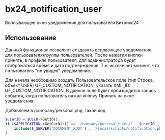 # bx24_notification_user
Всплывающее окно уведомления для пользователя Битрикс24

## Использование 

Данный функционал позволяет создавать всплвающее уведомление для пользователя/группы пользователей.
После нажатия кнопки принять, в профиле пользователя, для администратора будет отображаться время и дата подтверждения.
Т.е. исключает момент, что пользователь "не увидел" уведомление.

Для начала необходимо создать Пользовательское поле (тип Строка, объект USER) UF_CUSTOM_NOTIFICATION, указать XML_ID: UF_CUSTOM_NOTIFICATION.
В данное поле будет производится запись события, когда пользователь нажал кнопку Принять на окне уведомления.

Добавляем в /company/personal.php, такой код:

```php
$userID = $USER->GetID();
if ($APPLICATION->GetCurDir() == '/company/personal/user/' . $userID . '/tasks/') {
	include($_SERVER['DOCUMENT_ROOT'] . '/local/scripts/notification.php');
}
```

